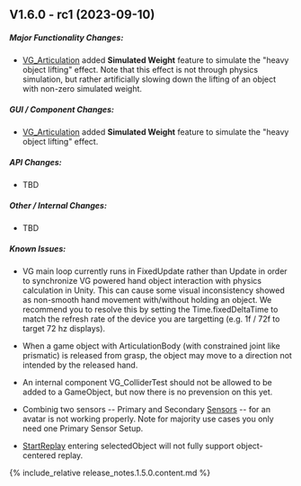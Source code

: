 <!-- (Template)
## Vxx.xx.xx-rcx (xxxx-xx-xx)

##### Major Functionality Changes:
* 

##### GUI / Component Changes:
* 

##### API Changes:
* 

##### Other / Internal Changes:
*

##### Update to VG Core library:
* 

##### Known Issues:
*
-->

## V1.6.0 - rc1 (2023-09-10)

##### Major Functionality Changes:

 * [VG_Articulation](unity_component_vgarticulation.1.6.0.html) added **Simulated Weight** feature to simulate the "heavy object lifting" effect. Note that this effect is not through physics simulation, but rather artificially slowing down the lifting of an object with non-zero simulated weight. 

##### GUI / Component Changes:

 * [VG_Articulation](unity_component_vgarticulation.1.6.0.html) added **Simulated Weight** feature to simulate the "heavy object lifting" effect.

##### API Changes:

 * TBD

##### Other / Internal Changes:

 * TBD

##### Known Issues:

* VG main loop currently runs in FixedUpdate rather than Update in order to synchronize VG powered hand object interaction with physics calculation in Unity. This can cause some visual inconsistency showed as non-smooth hand movement with/without holding an object. We recommend you to resolve this by setting the Time.fixedDeltaTime to match the refresh rate of the device you are targetting (e.g. 1f / 72f to target 72 hz displays). 

* When a game object with ArticulationBody (with constrained joint like prismatic) is released from grasp, the object may move to a direction not intended by the released hand.

* An internal component VG_ColliderTest should not be allowed to be added to a GameObject, but now there is no prevension on this yet.

* Combinig two sensors -- Primary and Secondary [Sensors](unity_component_myvirtualgrasp.1.4.0.html#sensors) -- for an avatar is not working properly. Note for majority use cases you only need one Primary Sensor Setup. 

* [StartReplay](virtualgrasp_unityapi.1.4.0.html#vg_controllerstartreplay) entering selectedObject will not fully support object-centered replay.



{% include_relative release_notes.1.5.0.content.md %}